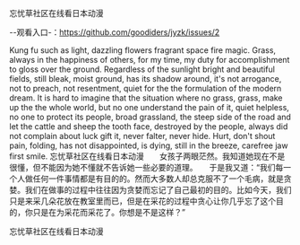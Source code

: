 忘忧草社区在线看日本动漫

--观看入口-：https://github.com/goodiders/jyzk/issues/2

Kung fu such as light, dazzling flowers fragrant space fire magic.
Grass, always in the happiness of others, for my time, my duty for accomplishment to gloss over the ground.
Regardless of the sunlight bright and beautiful fields, still bleak, moist ground, has its shadow around, it's not arrogance, not to preach, not resentment, quiet for the the formulation of the modern dream.
It is hard to imagine that the situation where no grass, grass, make up the the whole world, but no one understand the pain of it, quiet helpless, no one to protect its people, broad grassland, the steep side of the road and let the cattle and sheep the tooth face, destroyed by the people, always did not complain about luck gift it, never falter, never hide.
Hurt, don't shout pain, folding, has not disappointed, is dying, still in the breeze, carefree jaw first smile.
忘忧草社区在线看日本动漫　　女孩子两眼茫然。我知道她现在不是很懂，但不能因为她不懂就不告诉她一些必要的道理。　　于是我又道：“我们每一个人做任何一件事情都是有目的的。然而大多数人却总克服不了一个毛病，就是贪婪。我们在做事的过程中往往因为贪婪而忘记了自己最初的目的。比如今天，我们只是来采几朵花放在教室里而已，但是在采花的过程中贪心让你几乎忘了这个目的，你只是在为采花而采花了。你想是不是这样？”

忘忧草社区在线看日本动漫
